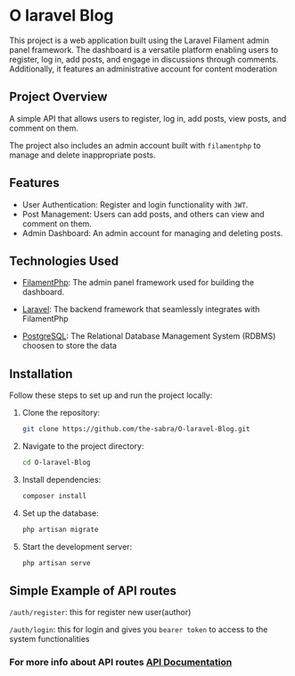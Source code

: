 # O laravel Blog

This project is a web application built using the Laravel Filament admin panel framework. The dashboard is a versatile platform enabling users to register, log in, add posts, and engage in discussions through comments. Additionally, it features an administrative account for content moderation

## Project Overview

A simple API that allows users to register, log in, add posts, view posts, and comment on them.

The project also includes an admin account built with `filamentphp` to manage and delete inappropriate posts.

## Features

-   User Authentication: Register and login functionality with `JWT`.
-   Post Management: Users can add posts, and others can view and comment on them.
-   Admin Dashboard: An admin account for managing and deleting posts.

## Technologies Used

-   [FilamentPhp](https://filamentphp.com/): The admin panel framework used for building the dashboard.

-   [Laravel](https://laravel.com/): The backend framework that seamlessly integrates with FilamentPhp

-   [PostgreSQL](https://www.postgresql.org/): The Relational Database Management System (RDBMS) choosen to store the data 

## Installation

Follow these steps to set up and run the project locally:

1. Clone the repository:

    ```bash
    git clone https://github.com/the-sabra/O-laravel-Blog.git
    ```

2. Navigate to the project directory:
    ```bash
    cd O-laravel-Blog
    ```
3. Install dependencies:
    ```bash
    composer install
    ```
4. Set up the database:
    ```bash
    php artisan migrate
    ```
5. Start the development server:
    ````bash
    php artisan serve
    ````

## Simple Example of API routes 

`/auth/register`: this for register new user(author)

`/auth/login`: this for login and gives you `bearer token` to access to the system functionalities

### For more info about API routes [API Documentation](https://documenter.getpostman.com/view/22968167/2s9Ykq71Rq)
